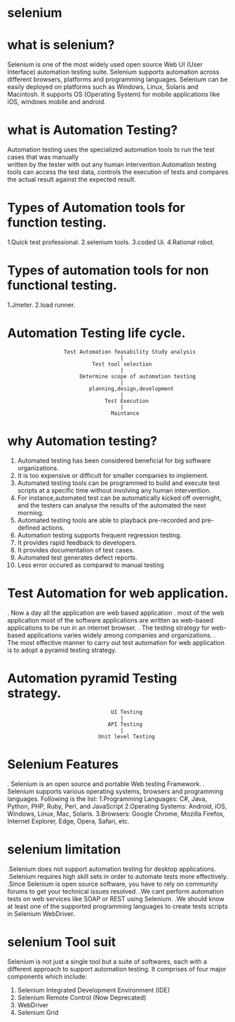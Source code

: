 # selenium
# what is selenium?
Selenium is one of the most widely used open source Web UI (User Interface) automation testing suite.
Selenium supports automation across different browsers, platforms and programming languages.
Selenium can be easily deployed on platforms such as Windows, Linux, Solaris and Macintosh.
It supports OS (Operating System) for mobile applications like iOS, windows mobile and android.
# what is Automation Testing?
Automation testing uses the specialized automation tools to run the test cases that was manually  
written by the tester with out any human intervention.Automation testing tools can access the test data,
controls the execution of tests and compares the actual result against the expected result.
# Types of Automation tools for function testing.
1.Quick test professional.
2.selenium tools.
3.coded Ui.
4.Rational robot.
# Types of automation tools for non functional testing.
1.Jmeter.
2.load runner.
# Automation Testing life cycle.
                      
                      Test Automation feasability Study analysis
                                        |
                               Test tool selection                 
                                        |
                           Determine scope of automation testing
                                        |
                              planning,design,development
                                        |
                                   Test Execution
                                        |
                                     Maintance
# why Automation testing?
1. Automated testing has been considered beneficial for big software organizations.
2. It is too expensive or difficult for smaller companies to implement.
3. Automated testing tools can be programmed to build and execute test scripts at a specific time without involving any human intervention.
4. For instance,automated test can be automatically kicked off overnight, and the testers can analyse the results of the automated the next morning.
5. Automated testing tools are able to playback pre-recorded and pre-defined actions.
6. Automation testing supports frequent regression testing.
7. It provides rapid feedback to developers.
8. It provides documentation of test cases.
9. Automated test generates defect reports.
10. Less error occured as compared to manual testing
# Test Automation for web application.
 . Now a day all the application are web based application 
 . most of the web application most of the software applications are written as web-based applications to be run in an internet browser.
 . The testing strategy for web-based applications varies widely among companies and organizations.
 . The most effective manner to carry out test automation for web application is to adopt a pyramid testing strategy.
# Automation pyramid Testing strategy.
 
                                     UI Testing
                                        |
                                    API Testing
                                        |
                                 Unit level Testing
# Selenium Features
   . Selenium is an open source and portable Web testing Framework.
   . Selenium supports various operating systems, browsers and programming languages. Following is the list:
          1.Programming Languages: C#, Java, Python, PHP, Ruby, Perl, and JavaScript
          2.Operating Systems: Android, iOS, Windows, Linux, Mac, Solaris.
          3.Browsers: Google Chrome, Mozilla Firefox, Internet Explorer, Edge, Opera, Safari, etc.
# selenium limitation
  .Selenium does not support automation testing for desktop applications.
  .Selenium requires high skill sets in order to automate tests more effectively.
  .Since Selenium is open source software, you have to rely on community forums to get your technical issues resolved.
  .We cant perform automation tests on web services like SOAP or REST using Selenium.
  .We should know at least one of the supported programming languages to create tests scripts in Selenium WebDriver.  
# selenium Tool suit
Selenium is not just a single tool but a suite of softwares, each with a different approach to support automation testing. It comprises of four major components which include:
1. Selenium Integrated Development Environment (IDE)
2. Selenium Remote Control (Now Deprecated)
3. WebDriver
4. Selenium Grid

